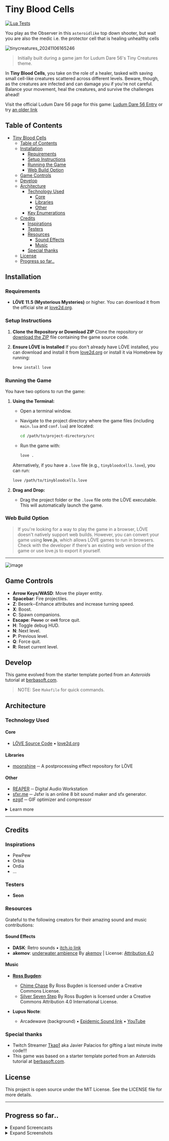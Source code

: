 # Tiny Blood Cells

[![Lua Tests](https://github.com/lloydlobo/tinycreatures/actions/workflows/test.yml/badge.svg)](https://github.com/lloydlobo/tinycreatures/actions/workflows/test.yml)

<!-- • [![format](https://github.com/lloydlobo/tinycreatures/actions/workflows/fmt.yml/badge.svg)](https://github.com/lloydlobo/tinycreatures/actions/workflows/fmt.yml) -->

You play as the Observer in this `asteroidlike` top down shooter, but wait you are also the medic i.e. the protector cell that is healing unhealthy cells

![tinycreatures_20241106165246](static/screencasts/tinycreatures_20241106165246.gif)

> Initially built during a game jam for Ludum Dare 56's Tiny Creatures theme.

In **Tiny Blood Cells**, you take on the role of a healer, tasked with saving small cell-like creatures scattered across different levels.
Beware, though, as the creatures are infected and can damage you if you're not careful.
Balance your movement, heal the creatures, and survive the challenges ahead!

Visit the official Ludum Dare 56 page for this game: [Ludum Dare 56 Entry](https://ldjam.com/events/ludum-dare/56/$403597) or try [an older link](https://ldjam.com/events/ludum-dare/56/cells-united-tbd)

## Table of Contents

- [Tiny Blood Cells](#tiny-blood-cells)
  - [Table of Contents](#table-of-contents)
  - [Installation](#installation)
    - [Requirements](#requirements)
    - [Setup Instructions](#setup-instructions)
    - [Running the Game](#running-the-game)
    - [Web Build Option](#web-build-option)
  - [Game Controls](#game-controls)
  - [Develop](#develop)
  - [Architecture](#architecture)
    - [Technology Used](#technology-used)
      - [Core](#core)
      - [Libraries](#libraries)
      - [Other](#other)
    - [Key Enumerations](#key-enumerations)
  - [Credits](#credits)
    - [Inspirations](#inspirations)
    - [Testers](#testers)
    - [Resources](#resources)
      - [Sound Effects](#sound-effects)
      - [Music](#music)
    - [Special thanks](#special-thanks)
  - [License](#license)
  - [Progress so far‥](#progress-so-far)

## Installation

### Requirements

- **LÖVE 11.5 (Mysterious Mysteries)** or higher. You can download it from the official site at [love2d.org](https://love2d.org/).

### Setup Instructions

1. **Clone the Repository or Download ZIP**
   Clone the repository or [download the ZIP](https://github.com/lloydlobo/tinycreatures/archive/refs/heads/main.zip) file containing the game source code.

2. **Ensure LÖVE is Installed**
   If you don't already have LÖVE installed, you can download and install it from [love2d.org](https://love2d.org/) or install it via Homebrew by running:

   ```bash
   brew install love
   ```

### Running the Game

You have two options to run the game:

1. **Using the Terminal:**

   - Open a terminal window.
   - Navigate to the project directory where the game files (including `main.lua` and `conf.lua`) are located:

     ```bash
     cd /path/to/project-directory/src
     ```

   - Run the game with:

     ```bash
     love .
     ```

   Alternatively, if you have a `.love` file (e.g., `tinybloodcells.love`), you can run:

   ```bash
   love /path/to/tinybloodcells.love
   ```

2. **Drag and Drop:**
   - Drag the project folder or the `.love` file onto the LÖVE executable. This will automatically launch the game.

### Web Build Option

> If you're looking for a way to play the game in a browser, LÖVE doesn't natively support web
> builds. However, you can convert your game using **love.js**, which allows LÖVE games to run in
> browsers. Check with the developer if there's an existing web version of the game or use love.js to
> export it yourself.

---

![image](https://github.com/user-attachments/assets/d419291c-f63c-4084-aac3-4b4b687929c5)

## Game Controls

- **Arrow Keys/WASD**: Move the player entity.
- **Spacebar**: Fire projectiles.
- **Z**: Beserk─Enhance attributes and increase turning speed.
- **X**: Boost.
- **C**: Spawn companions.
- **Escape**: ~~Pause~~ or ~~exit~~ force quit.
- **H**: Toggle debug HUD.
- **N**: Next level.
- **P**: Previous level.
- **Q**: Force quit.
- **R**: Reset current level.

## Develop

This game evolved from the starter template ported from an _Asteroids_ tutorial at [berbasoft.com](https://berbasoft.com/simplegametutorials/love/asteroids/).

> NOTE: See `Makefile` for quick commands.

## Architecture

### Technology Used

#### Core

- [LÖVE Source Code](https://github.com/love2d/love) • [love2d.org](https://love2d.org/)

#### Libraries

- [moonshine](https://github.com/vrld/moonshine) ─ A postprocessing effect repository for LÖVE

#### Other

- [REAPER](https://www.reaper.fm/) ─ Digital Audio Workstation
- [sfxr.me](https://sfxr.me/) ─ Jsfxr is an online 8 bit sound maker and sfx generator.
- [ezgif](https://ezgif.com) ─ GIF optimizer and compressor

<details>

<summary>Learn more</summary>

### Key Enumerations

- **ControlKey**: Defines the key bindings for various actions like shooting,
  movement, and game controls.
- **Status**: Manages the activity status of the creatures.
- **HealthTransitions**: Tracks the healing state of creatures (none, healing, healthy).
- **CreatureStageColor**: Color scheme for different stages of creature evolution.
- **ScreenFlashAlphaLevel**: Defines screen flash transparency for different effects.

</details>

---

## Credits

### Inspirations

- PewPew
- Orbia
- Ordia
- ...

### Testers

- **Seon**

### Resources

Grateful to the following creators for their amazing sound and music contributions:

#### Sound Effects

- **DASK**: Retro sounds • [itch.io link](https://dagurasusk.itch.io/retrosounds)
- **akemov**: [underwater ambience](https://freesound.org/people/akemov/sounds/255597/) By [akemov](https://freesound.org/people/akemov/) | License: [Attribution 4.0](https://creativecommons.org/licenses/by/4.0/)

#### Music

- **[Ross Bugden](https://soundcloud.com/rossbugden)**:
  - [Chime Chase](https://soundcloud.com/rossbugden/chime-chase?utm_source=clipboard&utm_medium=text&utm_campaign=social_sharing) By Ross Bugden is licensed under a Creative Commons License.
  - [Silver Seven Step](https://soundcloud.com/rossbugden/silverfish?utm_source=clipboard&utm_medium=text&utm_campaign=social_sharing) By Ross Bugden is licensed under a Creative Commons Attribution 4.0 International License.

- **Lupus Nocte**:
  - Arcadewave (background) • [Epidemic Sound link](http://link.epidemicsound.com/LUPUS) • [YouTube](https://youtu.be/NwyDMDlZrMg?si=oaFxm1LHqGCiUGEC)

### Special thanks

- Twitch Streamer [Tkap1](https://m.twitch.tv/tkap1/home) aka Javier Palacios for gifting a last minute invite code!!!
- This game was based on a starter template ported from an Asteroids tutorial at [berbasoft.com](https://berbasoft.com/simplegametutorials/love/asteroids/).

## License

This project is open source under the MIT License. See the LICENSE file for more details.

---

## Progress so far‥

<details>

<summary>Expand Screencasts</summary>

![tinycreatures_20241008](static/screencasts/tinycreatures_20241008.gif)
![tinycreatures_20241011](static/screencasts/tinycreatures_20241011.gif)
![tinycreatures_202410121749](static/screencasts/tinycreatures_202410121749.gif)
![tinycreatures_20241012](static/screencasts/tinycreatures_20241012.gif)
![tinycreatures_202410141048](static/screencasts/tinycreatures_202410141048.gif)
![tinycreatures_20241017121242](static/screencasts/tinycreatures_20241017121242.gif)
![tinycreatures_20241023184744](static/screencasts/tinycreatures_20241023184744.gif)
![tinycreatures_20241025180525](static/screencasts/tinycreatures_20241025180525.gif)
![tinycreatures_20241102145514](static/screencasts/tinycreatures_20241102145514.gif)
![tinycreatures_20241104125912](static/screencasts/tinycreatures_20241104125912.gif)
![tinycreatures_20241106165246](static/screencasts/tinycreatures_20241106165246.gif)

</details>

<details>

<summary>Expand Screenshots</summary>

![tinycreatures_20241007185850](static/screenshots/tinycreatures_20241007185850.png)
![tinycreatures_20241007185903](static/screenshots/tinycreatures_20241007185903.png)
![tinycreatures_20241008001624](static/screenshots/tinycreatures_20241008001624.png)
![tinycreatures_20241015134217](static/screenshots/tinycreatures_20241015134217.png)
![tinycreatures_20241015192821](static/screenshots/tinycreatures_20241015192821.png)

</details>
